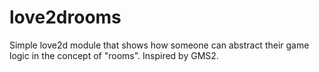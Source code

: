 # love2drooms
Simple love2d module that shows how someone can abstract their game logic in the concept of "rooms". Inspired by GMS2.
